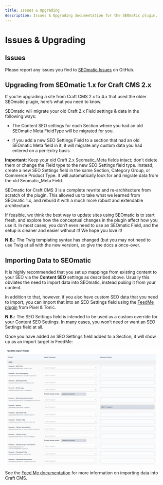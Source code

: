 ```yaml
---
title: Issues & Upgrading
description: Issues & Upgrading documentation for the SEOmatic plugin. The SEOmatic plugin facilitates modern SEO best practices & implementation for Craft CMS 3.
---
```

# Issues & Upgrading

## Issues

Please report any issues you find to [SEOmatic Issues](https://github.com/nystudio107/craft-seomatic/issues) on GitHub.

## Upgrading from SEOmatic 1.x for Craft CMS 2.x

If you’re upgrading a site from Craft CMS 2.x to 4.x that used the older SEOmatic plugin, here’s what you need to know.

SEOmatic will migrate your old Craft 2.x Field settings & data in the following ways:
 
 * The Content SEO settings for each Section where you had an old SEOmatic Meta FieldType will be migrated for you.
 
* If you add a new SEO Settings Field to a section that had an old SEOmatic Meta field in it, it will migrate any custom data you had entered on a per-Entry basis

**Important:** Keep your old Craft 2.x Seomatic_Meta fields intact; don’t delete them or change the Field type to the new SEO Settings field type. Instead, create a new SEO Settings field in the same Section, Category Group, or Commerce Product Type. It will automatically look for and migrate data from the old Seomatic_Meta Field.

SEOmatic for Craft CMS 3 is a complete rewrite and re-architecture from scratch of the plugin. This allowed us to take what we learned from SEOmatic 1.x, and rebuild it with a much more robust and extendable architecture.

If feasible, we think the best way to update sites using SEOmatic is to start fresh, and explore how the conceptual changes in the plugin affect how you use it. In most cases, you don’t even need to use an SEOmatic Field, and the setup is cleaner and easier without it! We hope you love it!

**N.B.:** The Twig templating syntax has changed (but you may not need to use Twig at all with the new version), so give the docs a once-over.

## Importing Data to SEOmatic

It is highly recommended that you set up mappings from existing content to your SEO via the **Content SEO** settings as described above. Usually this obviates the need to import data into SEOmatic, instead _pulling_ it from your content.

In addition to that, however, if you also have custom SEO data that you need to import, you can import that into an SEO Settings field using the [FeedMe plugin](https://plugins.craftcms.com/feed-me) from Pixel & Tonic.

**N.B.:** The SEO Settings field is intended to be used as a custom override for your Content SEO Settings. In many cases, you won’t need or want an SEO Settings field at all.

Once you have added an SEO Settings field added to a Section, it will show up as an import target in FeedMe:

![Screenshot](./resources/screenshots/seomatic-feedme-import.png)

See the [Feed Me documentation](https://docs.craftcms.com/feed-me/v4/) for more information on importing data into Craft CMS.
